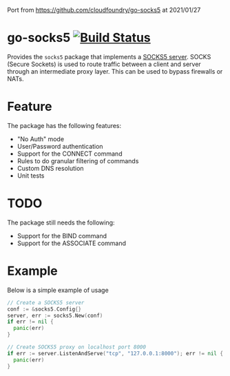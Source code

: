 Port from https://github.com/cloudfoundry/go-socks5 at 2021/01/27

go-socks5 [![Build Status](https://travis-ci.org/armon/go-socks5.png)](https://travis-ci.org/armon/go-socks5)
=========

Provides the `socks5` package that implements a [SOCKS5 server](http://en.wikipedia.org/wiki/SOCKS).
SOCKS (Secure Sockets) is used to route traffic between a client and server through
an intermediate proxy layer. This can be used to bypass firewalls or NATs.

Feature
=======

The package has the following features:
* "No Auth" mode
* User/Password authentication
* Support for the CONNECT command
* Rules to do granular filtering of commands
* Custom DNS resolution
* Unit tests

TODO
====

The package still needs the following:
* Support for the BIND command
* Support for the ASSOCIATE command


Example
=======

Below is a simple example of usage

```go
// Create a SOCKS5 server
conf := &socks5.Config{}
server, err := socks5.New(conf)
if err != nil {
  panic(err)
}

// Create SOCKS5 proxy on localhost port 8000
if err := server.ListenAndServe("tcp", "127.0.0.1:8000"); err != nil {
  panic(err)
}
```

